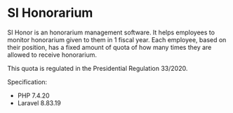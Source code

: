 # SI Honorarium

SI Honor is an honorarium management software. It helps employees to monitor honorarium given to them in 1 fiscal year.
Each employee, based on their position, has a fixed amount of quota of how many times they are allowed to receive honorarium.

This quota is regulated in the Presidential Regulation 33/2020.

Specification:
- PHP 7.4.20
- Laravel 8.83.19

